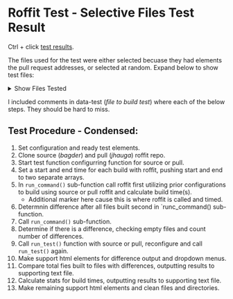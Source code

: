 # Roffit Test - Selective Files Test Result

Ctrl + click [test results](https://jhauga.github.io/htmlpreview.github.com/?https://github.com/jhauga/roffit-test/blob/main/index.html).

The files used for the test were either selected becuase they had elements the pull request addresses, or selected at random.
Expand below to show test files:
<details>
 <summary>Show Files Tested</summary>
  
   - brew.1
   - expr.1
   - files.txt
   - ipsec_atoasr.3
   - libssh2_sftp_readdir_ex.3
   - libssh2_userauth_publickey_sk.3
   - logtalk_allure_report.1
   - logtalk_tester.1.txt
   - mc.1.in
   - mmcli.8
   - nmap.1
   - pcap-filter.manmisc.in
   - pcap-linktype.manmisc.in
   - pidstat.1
   - quintuslgt.1
   - svnfiltereddump.1
   - xmllint.1
   - CURLINFO_PROTOCOL.3
   - CURLINFO_PROXY_SSL_VERIFYRESULT.3
   - CURLINFO_SSL_VERIFYRESULT.3
   - CURLOPT_PROXY.3
   - curl-config.1
   - curl.1
   - curl_easy_escape.3
   - curl_easy_setopt.3
   - doh.1
   - libcurl-errors.3
   - libcurl-thread.3
   - libcurl-tutorial.3
   - mk-ca-bundle.1
   - temp.txt
   - trurl.1

</details>

I included comments in data-test (*file to build test*) where each of the below steps. They should be hard to miss.

## Test Procedure - Condensed:
1. Set configuration and ready test elements.
2. Clone source (*bagder*) and pull (*jhauga*) roffit repo.
3. Start test function configurring function for source or pull.
4. Set a start and end time for each build with roffit, pushing start and end to two separate arrays.
5. In ` run_command() ` sub-function call roffit first utilizing prior configurations to build using source or pull roffit and calculate build time(s).
   - Additional marker here cause this is where roffit is called and timed.
7. Determnin difference after all files built second in `runc_command() sub-function.
8. Call ` run_command() ` sub-function.
9. Determine if there is a difference, checking empty files and count number of differences.
10. Call ` run_test() ` function with source or pull, reconfigure and call ` run_test() ` again.
11. Make support html elements for difference output and dropdown menus.
12. Compare total fies built to files with differences, outputting results to supporting text file.
13. Calculate stats for build times, outputting results to supporting text file.
14. Make remaining support html elements and clean files and directories.
